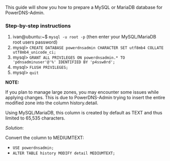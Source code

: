 This guide will show you how to prepare a MySQL or MariaDB database for PowerDNS-Admin.

### Step-by-step instructions
1. ivan@ubuntu:~$ `mysql -u root -p` (then enter your MySQL/MariaDB root users password)
2. mysql> `CREATE DATABASE powerdnsadmin CHARACTER SET utf8mb4 COLLATE utf8mb4_unicode_ci;`
3. mysql> `GRANT ALL PRIVILEGES ON powerdnsadmin.* TO 'pdnsadminuser'@'%' IDENTIFIED BY 'p4ssw0rd';`
4. mysql> `FLUSH PRIVILEGES;`
5. mysql> `quit`

**NOTE:**

If you plan to manage large zones, you may encounter some issues while applying changes.
This is due to PowerDNS-Admin trying to insert the entire modified zone into the column history.detail.

Using MySQL/MariaDB, this column is created by default as TEXT and thus limited to 65,535 characters.

_Solution_:

Convert the column to MEDIUMTEXT: 

* `USE powerdnsadmin;`
* `ALTER TABLE history MODIFY detail MEDIUMTEXT;`